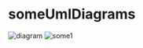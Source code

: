# someUmlDiagrams

![diagram](http://www.plantuml.com/plantuml/proxy?src=https://raw.github.com/ddanilyuk/OBD2019/blob/master/documents/PlantUmlMarkdown/Diagrams.iuml)
![some1](http://www.plantuml.com/plantuml/proxy?cache=no&src=https://raw.github.com/ddanilyuk/OBD2019/blob/master/documents/PlantUmlMarkdown/Diagrams.iuml)

